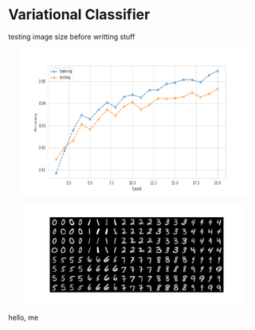 # Variational Classifier

testing image size before writting stuff

<p align="center">
  <img width="460" height="300" src="./posts_imgs/vae_classifier_acc.png">
</p>

<p align="center">
  <img width="450" height="200" src="./posts_imgs/vae_classifier_samples.png">
</p>

hello, me